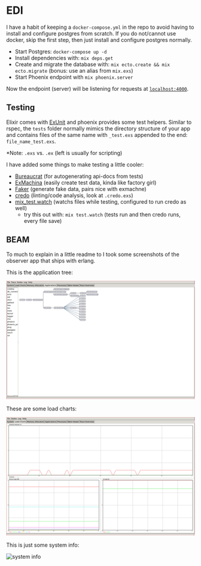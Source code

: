# EDI

I have a habit of keeping a `docker-compose.yml` in the repo
to avoid having to install and configure postgres from scratch.
If you do not/cannot use docker, skip the first step, then just install and configure
postgres normally.

  * Start Postgres: `docker-compose up -d`
  * Install dependencies with: `mix deps.get`
  * Create and migrate the database with: `mix ecto.create && mix ecto.migrate` (bonus: use an alias from `mix.exs`)
  * Start Phoenix endpoint with `mix phoenix.server`

Now the endpoint (server) will be listening for requests at [`localhost:4000`](http://localhost:4000).

## Testing
Elixir comes with [ExUnit](http://elixir-lang.org/docs/stable/ex_unit/ExUnit.html)
and phoenix provides some test helpers. Similar to rspec, the `tests` folder normally 
mimics the directory structure of your app and contains files of the same name with `_test.exs`
appended to the end: `file_name_test.exs`.

*Note: `.exs` vs. `.ex` (left is usually for scripting)

I have added some things to make testing a little cooler:

  * [Bureaucrat](https://github.com/api-hogs/bureaucrat) (for autogenerating api-docs from tests)
  * [ExMachina](https://github.com/thoughtbot/ex_machina) (easily create test data, kinda like factory girl)
  * [Faker](https://github.com/igas/faker) (generate fake data, pairs nice with exmachne)
  * [credo](https://github.com/rrrene/credo) (linting/code analysis, look at `.credo.exs`)
  * [mix_test.watch](https://github.com/lpil/mix-test.watch) (watchs files while testing, configured to run credo as well)
    * try this out with: `mix test.watch` (tests run and then credo runs, every file save)
    
## BEAM
To much to explain in a little readme to I took some screenshots
of the observer app that ships with erlang.

This is the application tree:

![app process tree](https://github.com/lrosa007/edi/raw/master/docs/screenshots/app-process-tree.png "Application Process Tree")

These are some load charts:

![load charts](https://github.com/lrosa007/edi/raw/master/docs/screenshots/load-charts.png "Load Charts")

This is just some system info:

![system info](https;//github.com/lrosa007/edi/raw/master/docs/screenshots/system-info.png "System Info")

